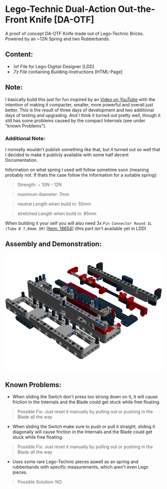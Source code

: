 # Lego-Technic Dual-Action Out-the-Front Knife [DA-OTF]
A proof of concept DA-OTF Knife made out of Lego-Technic Bricks.
Powered by an ~12N Spring and two Rubberbands.

## Content:
* .lxf File for Lego-Digital-Designer [LDD]
* .7z File containing Building-Instructions [HTML-Page]

## Note:
I basically build this just for fun inspired by an [Video on YouTube](https://www.youtube.com/watch?v=De0DOkxb4jo) with the intention of making it compacter, smaller, more powerful and overall just better.
This is the result of three days of development and two additional days of testing and upgrading.
And I think it turned out pretty well, though it still has some problems caused by the compact Internals (see under "known Problems").

### Additional Note:
I normally wouldn't publish something like that, but it turned out so well that I decided to make it publicly available with some half decent Documentation.

Information on what spring I used will follow sometime soon (meaning probably not. If thats the case follow the Information for a suitable spring):
> Strength: ~ 10N - 12N

> maximum diameter: 7mm

> neutral Length when build in: 55mm

> stretched Length when build in: 85mm

When building it your self you will also need 3x `Pin Connector Round 1L (Tube Ø 7,84mm 1M)` [[Item: 18654](https://www.bricklink.com/v2/catalog/catalogitem.page?P=18654#T=S&O={%22iconly%22:0})] (this part isn't available yet in LDD)

## Assembly and Demonstration:
[![Could NOT load Image](https://github.com/Lima-X-Coding/Lego-Technic_DA-OTF/blob/master/Step68.png)](https://www.youtube.com/watch?v=BVaSsao7luw)

## Known Problems:
* When sliding the Switch don't press too strong down on it, it will cause friction in the Internals and the Blade could get stuck while free floating.
> Possible Fix: Just reset it manually by pulling out or pushing in the Blade all the way
* When sliding the Switch make sure to push or pull it straight, sliding it diagonally will cause friction in the Internals and the Blade could get stuck while free floating.
> Possible Fix: Just reset it manually by pulling out or pushing in the Blade all the way
* Uses some rare Lego-Technic pieces aswell as an spring and rubberbands with specific measurements, which aren't even Lego pieces.
> Possible Solution: NO
